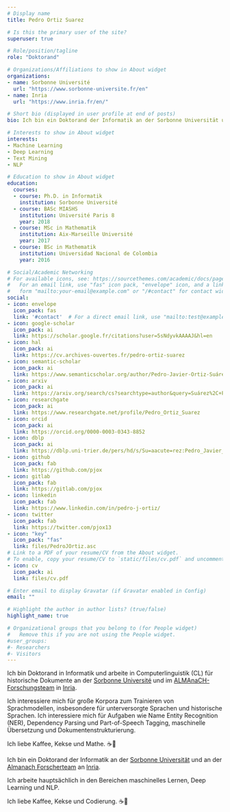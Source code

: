 ```yaml
---
# Display name
title: Pedro Ortiz Suarez

# Is this the primary user of the site?
superuser: true

# Role/position/tagline
role: "Doktorand"

# Organizations/Affiliations to show in About widget
organizations: 
- name: Sorbonne Université 
  url: "https://www.sorbonne-universite.fr/en"
- name: Inria
  url: "https://www.inria.fr/en/"

# Short bio (displayed in user profile at end of posts)
bio: Ich bin ein Doktorand der Informatik an der Sorbonne Universität und an der Almanach Forscherteam an Inria

# Interests to show in About widget
interests:
- Machine Learning
- Deep Learning
- Text Mining
- NLP

# Education to show in About widget
education:
  courses:
  - course: Ph.D. in Informatik
    institution: Sorbonne Université
  - course: BASc MIASHS
    institution: Université Paris 8
    year: 2018
  - course: MSc in Mathematik
    institution: Aix-Marseille Université
    year: 2017
  - course: BSc in Mathematik
    institution: Universidad Nacional de Colombia
    year: 2016

# Social/Academic Networking
# For available icons, see: https://sourcethemes.com/academic/docs/page-builder/#icons
#   For an email link, use "fas" icon pack, "envelope" icon, and a link in the
#   form "mailto:your-email@example.com" or "/#contact" for contact widget.
social:
- icon: envelope
  icon_pack: fas
  link: '#contact'  # For a direct email link, use "mailto:test@example.org".
- icon: google-scholar
  icon_pack: ai
  link: https://scholar.google.fr/citations?user=5sNdyvkAAAAJ&hl=en
- icon: hal
  icon_pack: ai
  link: https://cv.archives-ouvertes.fr/pedro-ortiz-suarez
- icon: semantic-scholar
  icon_pack: ai
  link: https://www.semanticscholar.org/author/Pedro-Javier-Ortiz-Suárez/147846651
- icon: arxiv
  icon_pack: ai
  link: https://arxiv.org/search/cs?searchtype=author&query=Suárez%2C+P+J+O
- icon: researchgate
  icon_pack: ai
  link: https://www.researchgate.net/profile/Pedro_Ortiz_Suarez
- icon: orcid
  icon_pack: ai
  link: https://orcid.org/0000-0003-0343-8852
- icon: dblp
  icon_pack: ai
  link: https://dblp.uni-trier.de/pers/hd/s/Su=aacute=rez:Pedro_Javier_Ortiz
- icon: github
  icon_pack: fab
  link: https://github.com/pjox
- icon: gitlab
  icon_pack: fab
  link: https://gitlab.com/pjox
- icon: linkedin
  icon_pack: fab
  link: https://www.linkedin.com/in/pedro-j-ortiz/
- icon: twitter
  icon_pack: fab
  link: https://twitter.com/pjox13
- icon: "key"
  icon_pack: "fas"
  link: files/PedroJOrtiz.asc
# Link to a PDF of your resume/CV from the About widget.
# To enable, copy your resume/CV to `static/files/cv.pdf` and uncomment the lines below.
- icon: cv
  icon_pack: ai
  link: files/cv.pdf

# Enter email to display Gravatar (if Gravatar enabled in Config)
email: ""

# Highlight the author in author lists? (true/false)
highlight_name: true

# Organizational groups that you belong to (for People widget)
#   Remove this if you are not using the People widget.
#user_groups:
#- Researchers
#- Visitors
---
```


Ich bin Doktorand in Informatik und arbeite in Computerlinguistik (CL) für historische Dokumente an der [Sorbonne Université](https://sorbonne-universite.fr/en) und im [ALMAnaCH-Forschungsteam](https://almanach.inria.fr/index-en.html) in [Inria](https://www.inria.fr/en/).

Ich interessiere mich für große Korpora zum Trainieren von Sprachmodellen, insbesondere für unterversorgte Sprachen und historische Sprachen. Ich interessiere mich für Aufgaben wie Name Entity Recognition (NER), Dependency Parsing und Part-of-Speech Tagging, maschinelle Übersetzung und Dokumentenstrukturierung.

Ich liebe Kaffee, Kekse und Mathe. :coffee::cookie:


Ich bin ein Doktorand der Informatik an der [Sorbonne Universität](https://sorbonne-universite.fr/en) und an der [Almanach Forscherteam](https://team.inria.fr/almanach/) an [Inria](https://www.inria.fr/en/).

Ich arbeite hauptsächlich in den Bereichen maschinelles Lernen, Deep Learning und NLP.

Ich liebe Kaffee, Kekse und Codierung. :coffee::cookie:
